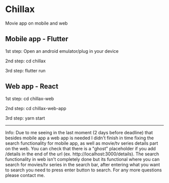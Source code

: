 # Chillax
Movie app on mobile and web




Mobile app - Flutter
------------------------------
1st step: Open an android emulator/plug in your device

2nd step: cd chillax

3rd step: flutter run



Web app - React
----------------------------------
1st step: cd chillax-web

2nd step: cd chillax-web-app

3rd step: yarn start

__________________________________________________
Info: Due to me seeing in the last moment (2 days before deadline) that besides mobile app a web app is needed I didn't finish in time fixing the search functionality for mobile app, as well as movie/tv series details part on the web. You can check that there is a "ghost" placeholder if you add /details in the end of the url (ex. http://localhost:3000/details). The search functionality in web isn't completely done but its functional where you can search for movies/tv series in the search bar, after entering what you want to search you need to press enter button to search. For any more questions please contact me.
